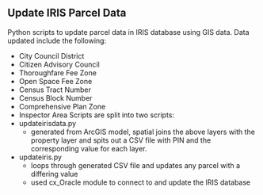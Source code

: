 ## Update IRIS Parcel Data

Python scripts to update parcel data in IRIS database using GIS data.  Data updated include the following:
* City Council District
* Citizen Advisory Council
* Thoroughfare Fee Zone
* Open Space Fee Zone
* Census Tract Number
* Census Block Number
* Comprehensive Plan Zone
* Inspector Area
Scripts are split into two scripts:
* updateirisdata.py
  * generated from ArcGIS model, spatial joins the above layers with the property layer and spits out a CSV file with PIN and the corresponding value for each layer.
* updateiris.py
  * loops through generated CSV file and updates any parcel with a differing value
  * used cx_Oracle module to connect to and update the IRIS database
